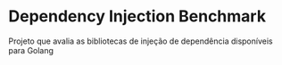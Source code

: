 # Dependency Injection Benchmark
Projeto que avalia as bibliotecas de injeção de dependência disponíveis para Golang
